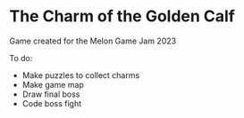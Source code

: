 # The Charm of the Golden Calf 
Game created for the Melon Game Jam 2023


To do:
* Make puzzles to collect charms
* Make game map
* Draw final boss
* Code boss fight
